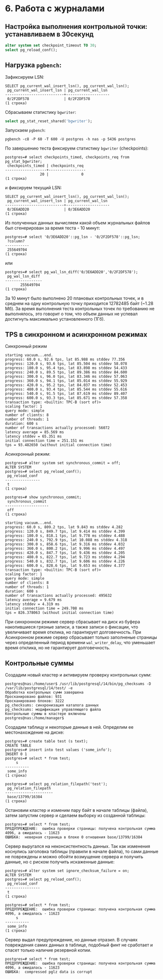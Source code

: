 # 6. Работа с журналами

## Настройка выполнения контрольной точки: устанавливаем в 30секунд

```sql
alter system set checkpoint_timeout TO 30;
select pg_reload_conf();
```

## Нагрузка `pgbench`:

Зафиксируем LSN:
```
SELECT pg_current_wal_insert_lsn(), pg_current_wal_lsn();
 pg_current_wal_insert_lsn | pg_current_wal_lsn
---------------------------+--------------------
 0/2F2DF578                | 0/2F2DF578
(1 строка)
```

Сбрасываем статистику `bgwriter`:

```sql
select pg_stat_reset_shared('bgwriter');
```

Запускаем `pgbench`:

```shell
pgbench -c8 -P 60 -T 600 -U postgres -h nas -p 5436 postgres
```

По завершению теста фиксируем статистику `bgwriter` (checkpoints):

```
postgres=# select checkpoints_timed, checkpoints_req from pg_stat_bgwriter;
 checkpoints_timed | checkpoints_req
-------------------+-----------------
                20 |               0
(1 строка)

```

и фиксируем текущий LSN:


```
SELECT pg_current_wal_insert_lsn(), pg_current_wal_lsn();
 pg_current_wal_insert_lsn | pg_current_wal_lsn
---------------------------+--------------------
 0/3E6ADD20                | 0/3E6ADD20
(1 строка)

```

Из полученных данных вычисляем какой объем журнальных файлов был сгенерирован за время теста - 10 минут:

```
postgres=# select '0/3E6ADD20'::pg_lsn - '0/2F2DF578'::pg_lsn;
 ?column?
-----------
 255649704
(1 строка)
```

или

```
postgres=# select pg_wal_lsn_diff('0/3E6ADD20','0/2F2DF578');
 pg_wal_lsn_diff
-----------------
       255649704
(1 строка)

```

За 10 минут было выполнено 20 плановых контрольных точек, и в среднем на одну контрольную точку приходится 12782485 байт (~1.28 Мб). За время выполнения теста контрольных точек по требованию не выполнялось, это говорит о том, что объем данных не успевал достигнуть максимально установленного (1Гб).

## TPS в синхронном и асинхронном режимах

Синхронный режим

```
starting vacuum...end.
progress: 60.0 s, 92.6 tps, lat 85.988 ms stddev 77.356
progress: 120.0 s, 93.6 tps, lat 85.504 ms stddev 58.078
progress: 180.0 s, 95.4 tps, lat 83.898 ms stddev 54.433
progress: 240.0 s, 89.5 tps, lat 89.386 ms stddev 84.600
progress: 300.0 s, 96.0 tps, lat 83.346 ms stddev 57.063
progress: 360.0 s, 94.1 tps, lat 85.014 ms stddev 55.929
progress: 420.0 s, 95.2 tps, lat 84.037 ms stddev 52.453
progress: 480.0 s, 93.4 tps, lat 85.544 ms stddev 55.616
progress: 540.0 s, 91.5 tps, lat 87.619 ms stddev 89.407
progress: 600.0 s, 93.3 tps, lat 85.671 ms stddev 57.358
transaction type: <builtin: TPC-B (sort of)>
scaling factor: 1
query mode: simple
number of clients: 8
number of threads: 1
duration: 600 s
number of transactions actually processed: 56072
latency average = 85.569 ms
latency stddev = 65.351 ms
initial connection time = 251.151 ms
tps = 93.482650 (without initial connection time)
```

Асинхронный режим:

```
postgres=# alter system set synchronous_commit = off;
ALTER SYSTEM
postgres=# select pg_reload_conf();
 pg_reload_conf
----------------
 t
(1 строка)

postgres=# show synchronous_commit;
 synchronous_commit
--------------------
 off
(1 строка)
```

```
starting vacuum...end.
progress: 60.0 s, 809.2 tps, lat 9.843 ms stddev 4.282
progress: 120.0 s, 849.7 tps, lat 9.414 ms stddev 4.399
progress: 180.0 s, 818.1 tps, lat 9.778 ms stddev 4.488
progress: 240.0 s, 792.9 tps, lat 10.088 ms stddev 4.318
progress: 300.0 s, 858.6 tps, lat 9.316 ms stddev 4.032
progress: 360.0 s, 800.2 tps, lat 9.996 ms stddev 4.497
progress: 420.0 s, 847.7 tps, lat 9.436 ms stddev 4.205
progress: 480.0 s, 822.7 tps, lat 9.723 ms stddev 4.294
progress: 540.0 s, 832.7 tps, lat 9.606 ms stddev 4.226
progress: 600.0 s, 828.6 tps, lat 9.653 ms stddev 4.377
transaction type: <builtin: TPC-B (sort of)>
scaling factor: 1
query mode: simple
number of clients: 8
number of threads: 1
duration: 600 s
number of transactions actually processed: 495632
latency average = 9.679 ms
latency stddev = 4.319 ms
initial connection time = 249.708 ms
tps = 826.378063 (without initial connection time)

```

При синхронном режиме сервер сбрасывает на диск из буфера накопившиеся грязные записи, а также записи о фиксации, что увеличивает время отклика, но гарантирует долговечность.
При Асинхронном режиме сервер сбрасывает только заполненые страницы через определенный период времени `wal_writer_delay`, что уменьшает время отклика, но не гарантирует долговечность.


## Контрольные суммы

Создадим новый кластер и активируем проверку контрольных сумм:

```
postgres@nas:/home/user$ /usr/lib/postgresql/14/bin/pg_checksums -D /var/lib/postgresql/14/test/ -e
Обработка контрольных сумм завершена
Просканировано файлов: 931
Просканировано блоков: 3222
pg_checksums: синхронизация каталога данных
pg_checksums: модификация управляющего файла
Контрольные суммы в кластере включены
postgres@nas:/home/manager$
```
Создадим таблицу и некоторые данные в ней. Определим ее местонахождение на диске:

```
postgres=# create table test (s text);
CREATE TABLE
postgres=# insert into test values ('some_info');
INSERT 0 1
postgres=# select * from test;
     s
-----------
 some_info
(1 строка)

postgres=# select pg_relation_filepath('test');
 pg_relation_filepath
----------------------
 base/13799/16384
(1 строка)
```

Остановим кластер и изменим пару байт в начале таблицы (файла), затем запустим сервер и сделаем выборку из созданной таблицы:

```
postgres=# select * from test;
ПРЕДУПРЕЖДЕНИЕ:  ошибка проверки страницы: получена контрольная сумма 4096, а ожидалась - 11623
ОШИБКА:  неверная страница в блоке 0 отношения base/13799/16384

```

Сервер выругался на неконсистентность данных. Так как изменения коснулись заголовка таблицы (правили в начале файла), то сами данные не повреждены и можно обойти возмущение сервера и получить данные, но с риском получить искаженные данные:

```
postgres=# alter system set ignore_checksum_failure = on;
ALTER SYSTEM
postgres=# select pg_reload_conf();
 pg_reload_conf
----------------
 t
(1 строка)

postgres=# select * from test;
ПРЕДУПРЕЖДЕНИЕ:  ошибка проверки страницы: получена контрольная сумма 4096, а ожидалась - 11623
     s
-----------
 some_info
(1 строка)
```

Сервер выдал предупреждение, но данные отразил. В случаях повреждения самих данных в таблице, подобный финт не сработает и спасет только наличие резервной копии.

```
postgres=# select * from test;
ПРЕДУПРЕЖДЕНИЕ:  ошибка проверки страницы: получена контрольная сумма 4096, а ожидалась - 11623
ОШИБКА:  compressed pglz data is corrupt

```